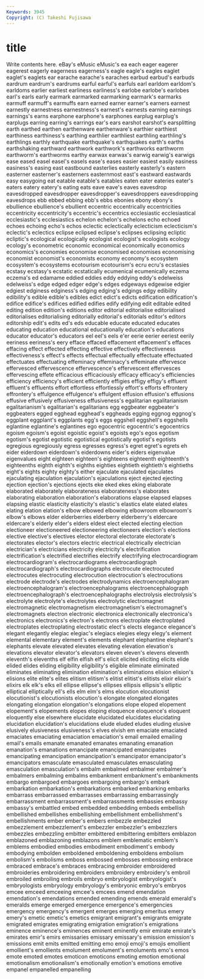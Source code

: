 ```yaml
---
Keywords: 3945 
Copyright: (C) Takeshi Fujisawa
---
```


# title

Write contents here.
eBay's eMusic eMusic's ea each eager
eagerer eagerest eagerly eagerness eagerness's eagle eagle's eagles eaglet eaglet's
eaglets ear earache earache's earaches earbud earbud's earbuds eardrum eardrum's
eardrums earful earful's earfuls earl earldom earldom's earldoms earlier earliest
earliness earliness's earlobe earlobe's earlobes earl's earls early earmark earmarked
earmarking earmark's earmarks earmuff earmuff's earmuffs earn earned earner earner's
earners earnest earnestly earnestness earnestness's earnest's earnests earning earnings earnings's
earns earphone earphone's earphones earplug earplug's earplugs earring earring's earrings
ear's ears earshot earshot's earsplitting earth earthed earthen earthenware earthenware's
earthier earthiest earthiness earthiness's earthing earthlier earthliest earthling earthling's earthlings
earthly earthquake earthquake's earthquakes earth's earths earthshaking earthward earthwork earthwork's
earthworks earthworm earthworm's earthworms earthy earwax earwax's earwig earwig's earwigs
ease eased easel easel's easels ease's eases easier easiest easily
easiness easiness's easing east eastbound easterlies easterly easterly's eastern easterner
easterner's easterners easternmost east's eastward eastwards easy easygoing eat eatable
eatable's eatables eaten eater eateries eater's eaters eatery eatery's eating
eats eave eave's eaves eavesdrop eavesdropped eavesdropper eavesdropper's eavesdroppers eavesdropping
eavesdrops ebb ebbed ebbing ebb's ebbs ebonies ebony ebony's ebullience
ebullience's ebullient eccentric eccentrically eccentricities eccentricity eccentricity's eccentric's eccentrics ecclesiastic
ecclesiastical ecclesiastic's ecclesiastics echelon echelon's echelons echo echoed echoes echoing
echo's echos eclectic eclectically eclecticism eclecticism's eclectic's eclectics eclipse eclipsed
eclipse's eclipses eclipsing ecliptic ecliptic's ecological ecologically ecologist ecologist's ecologists
ecology ecology's econometric economic economical economically economics economics's economies economise
economised economises economising economist economist's economists economy economy's ecosystem ecosystem's
ecosystems ecotourism ecotourism's ecru ecru's ecstasies ecstasy ecstasy's ecstatic ecstatically
ecumenical ecumenically eczema eczema's ed edamame eddied eddies eddy eddying
eddy's edelweiss edelweiss's edge edged edger edge's edges edgeways edgewise
edgier edgiest edginess edginess's edging edging's edgings edgy edibility edibility's
edible edible's edibles edict edict's edicts edification edification's edifice edifice's
edifices edified edifies edify edifying edit editable edited editing edition
edition's editions editor editorial editorialise editorialised editorialises editorialising editorially editorial's
editorials editor's editors editorship edit's edits ed's eds educable educate
educated educates educating education educational educationally education's educations educator educator's
educators eel eel's eels e'er eerie eerier eeriest eerily eeriness
eeriness's eery efface effaced effacement effacement's effaces effacing effect effected
effecting effective effectively effectiveness effectiveness's effect's effects effectual effectually effectuate
effectuated effectuates effectuating effeminacy effeminacy's effeminate effervesce effervesced effervescence effervescence's
effervescent effervesces effervescing effete efficacious efficaciously efficacy efficacy's efficiencies efficiency
efficiency's efficient efficiently effigies effigy effigy's effluent effluent's effluents effort
effortless effortlessly effort's efforts effrontery effrontery's effulgence effulgence's effulgent effusion
effusion's effusions effusive effusively effusiveness effusiveness's egalitarian egalitarianism egalitarianism's egalitarian's
egalitarians egg eggbeater eggbeater's eggbeaters egged egghead egghead's eggheads egging
eggnog eggnog's eggplant eggplant's eggplants egg's eggs eggshell eggshell's eggshells
eglantine eglantine's eglantines ego egocentric egocentric's egocentrics egoism egoism's egoist
egoistic egoist's egoists ego's egos egotism egotism's egotist egotistic egotistical
egotistically egotist's egotists egregious egregiously egress egresses egress's egret egret's
egrets eh eider eiderdown eiderdown's eiderdowns eider's eiders eigenvalue eigenvalues
eight eighteen eighteen's eighteens eighteenth eighteenth's eighteenths eighth eighth's eighths
eighties eightieth eightieth's eightieths eight's eights eighty eighty's either ejaculate
ejaculated ejaculates ejaculating ejaculation ejaculation's ejaculations eject ejected ejecting ejection
ejection's ejections ejects eke eked ekes eking elaborate elaborated elaborately
elaborateness elaborateness's elaborates elaborating elaboration elaboration's elaborations elapse elapsed elapses
elapsing elastic elasticity elasticity's elastic's elastics elate elated elates elating
elation elation's elbow elbowed elbowing elbowroom elbowroom's elbow's elbows elder
elderberries elderberry elderberry's eldercare eldercare's elderly elder's elders eldest elect
elected electing election electioneer electioneered electioneering electioneers election's elections elective
elective's electives elector electoral electorate electorate's electorates elector's electors electric
electrical electrically electrician electrician's electricians electricity electricity's electrification electrification's electrified
electrifies electrify electrifying electrocardiogram electrocardiogram's electrocardiograms electrocardiograph electrocardiograph's electrocardiographs electrocute
electrocuted electrocutes electrocuting electrocution electrocution's electrocutions electrode electrode's electrodes electrodynamics
electroencephalogram electroencephalogram's electroencephalograms electroencephalograph electroencephalograph's electroencephalographs electrolysis electrolysis's electrolyte electrolyte's
electrolytes electrolytic electromagnet electromagnetic electromagnetism electromagnetism's electromagnet's electromagnets electron electronic
electronica electronically electronica's electronics electronics's electron's electrons electroplate electroplated electroplates
electroplating electrostatic elect's elects elegance elegance's elegant elegantly elegiac elegiac's
elegiacs elegies elegy elegy's element elemental elementary element's elements elephant
elephantine elephant's elephants elevate elevated elevates elevating elevation elevation's elevations
elevator elevator's elevators eleven eleven's elevens eleventh eleventh's elevenths elf
elfin elfish elf's elicit elicited eliciting elicits elide elided elides
eliding eligibility eligibility's eligible eliminate eliminated eliminates eliminating elimination elimination's
eliminations elision elision's elisions elite elite's elites elitism elitism's elitist
elitist's elitists elixir elixir's elixirs elk elk's elks ell ellipse
ellipse's ellipses ellipsis ellipsis's elliptic elliptical elliptically ell's ells elm
elm's elms elocution elocutionist elocutionist's elocutionists elocution's elongate elongated elongates
elongating elongation elongation's elongations elope eloped elopement elopement's elopements elopes
eloping eloquence eloquence's eloquent eloquently else elsewhere elucidate elucidated elucidates
elucidating elucidation elucidation's elucidations elude eluded eludes eluding elusive elusively
elusiveness elusiveness's elves elvish em emaciate emaciated emaciates emaciating emaciation
emaciation's email emailed emailing email's emails emanate emanated emanates emanating
emanation emanation's emanations emancipate emancipated emancipates emancipating emancipation emancipation's emancipator
emancipator's emancipators emasculate emasculated emasculates emasculating emasculation emasculation's embalm embalmed
embalmer embalmer's embalmers embalming embalms embankment embankment's embankments embargo embargoed
embargoes embargoing embargo's embark embarkation embarkation's embarkations embarked embarking embarks
embarrass embarrassed embarrasses embarrassing embarrassingly embarrassment embarrassment's embarrassments embassies embassy
embassy's embattled embed embedded embedding embeds embellish embellished embellishes embellishing
embellishment embellishment's embellishments ember ember's embers embezzle embezzled embezzlement embezzlement's
embezzler embezzler's embezzlers embezzles embezzling embitter embittered embittering embitters emblazon
emblazoned emblazoning emblazons emblem emblematic emblem's emblems embodied embodies embodiment
embodiment's embody embodying embolden emboldened emboldening emboldens embolism embolism's embolisms
emboss embossed embosses embossing embrace embraced embrace's embraces embracing embroider
embroidered embroideries embroidering embroiders embroidery embroidery's embroil embroiled embroiling embroils
embryo embryologist embryologist's embryologists embryology embryology's embryonic embryo's embryos emcee
emceed emceeing emcee's emcees emend emendation emendation's emendations emended emending
emends emerald emerald's emeralds emerge emerged emergence emergence's emergencies emergency
emergency's emergent emerges emerging emeritus emery emery's emetic emetic's emetics
emigrant emigrant's emigrants emigrate emigrated emigrates emigrating emigration emigration's emigrations
eminence eminence's eminences eminent eminently emir emirate emirate's emirates emir's
emirs emissaries emissary emissary's emission emission's emissions emit emits emitted
emitting emo emoji emoji's emojis emollient emollient's emollients emolument emolument's
emoluments emo's emos emote emoted emotes emoticon emoticons emoting emotion
emotional emotionalism emotionalism's emotionally emotion's emotions emotive empanel empanelled empanelling
